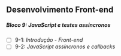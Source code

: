 ## Desenvolvimento Front-end

##### Bloco 9: JavaScript e testes assíncronos

- [ ] 9-1: _Introdução - Front-end_
- [ ] 9-2: _JavaScript assíncronos e callbacks_
